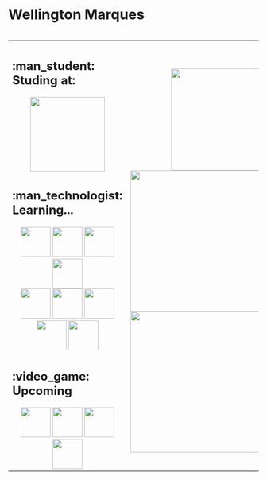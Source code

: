 <h1> Wellington Marques</h1>

<table width="100%" align="right">
 <tr>
    <td align="left" width="45%">
      <div align="center">
      <h2 align="left">:man_student: Studing at:</h2>
      <a href="https://fatecrl.edu.br/cursos/analise-e-desenvolvimento-de-sistemas"><img align="center" src="https://fatecrl.edu.br/static/img/logo-fatec.png" height="150"/></a>
      </div>
      <div align="center">
<h2 align="left">:man_technologist: Learning...</h2>
      
  <img src="https://cdn.jsdelivr.net/gh/devicons/devicon/icons/java/java-original-wordmark.svg" width="60" height="60"/>
  <img src="https://cdn.jsdelivr.net/gh/devicons/devicon/icons/spring/spring-original-wordmark.svg" width="60" height="60"/>
  <img src="https://cdn.jsdelivr.net/gh/devicons/devicon/icons/mongodb/mongodb-original-wordmark.svg" width="60" height="60"/>       
  <img src="https://cdn.jsdelivr.net/gh/devicons/devicon/icons/csharp/csharp-original.svg" width="60" height="60"/>
</div>
<div align="center">
  <a href="https://learn.unity.com/u/63e2db0bedbc2a0851957481?tab=profile">
    <img src="https://cdn.jsdelivr.net/gh/devicons/devicon/icons/unity/unity-original.svg" width="60" height="60"/><a/>
  <img src="https://cdn.jsdelivr.net/gh/devicons/devicon/icons/vscode/vscode-original-wordmark.svg" width="60" height="60"/>
  <img src="https://cdn.jsdelivr.net/gh/devicons/devicon/icons/c/c-original.svg" width="60" height="60"/>
  <img src="https://cdn.jsdelivr.net/gh/devicons/devicon/icons/python/python-original-wordmark.svg" width="60" height="60"/>
  <img src="https://cdn.jsdelivr.net/gh/devicons/devicon/icons/arduino/arduino-original-wordmark.svg" width="60" height="60"/> 
    </div>
  <h2>:video_game: Upcoming</h2>
<div div align="center">
  <img src="https://cdn.jsdelivr.net/gh/devicons/devicon/icons/javascript/javascript-original.svg" width="60" height="60"/>
  <img src="https://cdn.jsdelivr.net/gh/devicons/devicon/icons/css3/css3-original.svg" width="60" height="60"/>
  <img src="https://cdn.jsdelivr.net/gh/devicons/devicon/icons/html5/html5-original.svg" width="60" height="60"/>
  <img src="https://cdn.jsdelivr.net/gh/devicons/devicon/icons/blender/blender-original.svg" width="60" height="60"/>
</div>
   </td>
    <td align="right" width="55%">
  <div align="right"> 
  <a align="right" href="https://github.com/WMarques25/WMarques25">
   <img align="right" src="https://github-readme-stats.vercel.app/api?username=wmarques25&count_private=true&show_icons=true&theme=github_dark&card_width=620"><br>
   <img align="right" width="205" src="https://github-readme-stats.vercel.app/api/top-langs?username=wmarques25&lang_count=16&format=compact&theme=github_dark"></a>
   <img align="left" width="284" src="https://github-readme-stats.vercel.app/api/pin/?username=wmarques25&repo=Imersao-Java-Alura&theme=github_dark">
    <img align="left" width="284" src="https://github-readme-stats.vercel.app/api/pin/?username=wmarques25&repo=Fatec&theme=github_dark">
    </div>
   </td>
 </tr>
</table>
  

